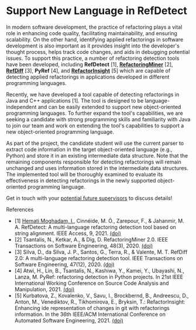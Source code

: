 # Support New Language in RefDetect

In modern software development, the practice of refactoring plays a vital role in enhancing code quality, facilitating maintainability, and ensuring scalability. On the other hand, identifying applied refactorings in software development is also important as it provides insight into the developer's thought process, helps track code changes, and aids in debugging potential issues. To support this practice, a number of refactoring detection tools have been developed, including **RefDetect** [1], **[RefactoringMiner](https://github.com/tsantalis/RefactoringMiner)** [2], **[RefDiff](https://github.com/aserg-ufmg/RefDiff)** [3], **PyRef** [4], and **[RefactorInsight](https://plugins.jetbrains.com/plugin/14704-refactorinsight)** [5] which are capable of detecting applied refactorings in applications developed in different programming languages.

Recently, we have developed a tool capable of detecting refactorings in Java and C++ applications [1]. The tool is designed to be language-independent and can be easily extended to support new object-oriented programming languages. To further expand the tool's capabilities, we are seeking a candidate with strong programming skills and familiarity with Java to join our team and work on extending the tool's capabilities to support a new object-oriented programming language.

As part of the project, the candidate student will use the current parser to extract code information in the target object-oriented language (e.g., Python) and store it in an existing intermediate data structure. Note that the remaining components responsible for detecting refactorings will remain unchanged and uses information stored in the intermediate data structures. The implemented tool will be thoroughly examined to evaluate its effectiveness in detecting refactorings in the newly supported object-oriented programming language.

Get in touch with your [potential future supervisors](mailto:iman.hematimoghadam@utwente.nl,v.zaytsev@utwente.nl) to discuss details!

References
- [1] [Hemati Moghadam, I.](https://people.utwente.nl/iman.hematimoghadam), Cinnéide, M. Ó., Zarepour, F., & Jahanmir, M. A. RefDetect: A multi-language refactoring detection tool based on string alignment. IEEE Access, 9, 2021. [(doi)](https://doi.org/10.1109/ACCESS.2021.3086689)
- [2] Tsantalis, N., Ketkar, A., & Dig, D. RefactoringMiner 2.0. IEEE Transactions on Software Engineering, 48(3), 2020. [(doi)](https://doi.org/10.1109/TSE.2020.3007722)
- [3] Silva, D., da Silva, J. P., Santos, G., Terra, R., & Valente, M. T. RefDiff 2.0: A multi-language refactoring detection tool. IEEE Transactions on Software Engineering, 47(12), 2020. [(doi)](https://doi.org/10.1109/TSE.2020.2968072)
- [4] Atwi, H., Lin, B., Tsantalis, N., Kashiwa, Y., Kamei, Y., Ubayashi, N., Lanza, M. PyRef: refactoring detection in Python projects. In 21st IEEE International Working Conference on Source Code Analysis and Manipulation, 2021. [(doi)](https://doi.org/10.1109/SCAM52516.2021.00025)
- [5] Kurbatova, Z., Kovalenko, V., Savu, I., Brockbernd, B., Andreescu, D., Anton, M., Venediktov, R., Tikhomirova, E., Bryksin, T.: RefactorInsight: Enhancing ide representation of changes in git with refactorings information. In the 36th IEEE/ACM International Conference on Automated Software Engineering, 2021. [(doi)](https://doi.org/10.1109/ASE51524.2021.9678646)
